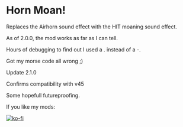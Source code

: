 
# Horn Moan!

Replaces the Airhorn sound effect with the HIT moaning sound effect.

As of 2.0.0, the mod works as far as I can tell.

Hours of debugging to find out I used a . instead of a -.

Got my morse code all wrong ;)


Update 2.1.0

Confirms compatibility with v45

Some hopefull futureproofing.

If you like my mods:

[![ko-fi](https://ko-fi.com/img/githubbutton_sm.svg)](https://ko-fi.com/H2H3S26LB)

